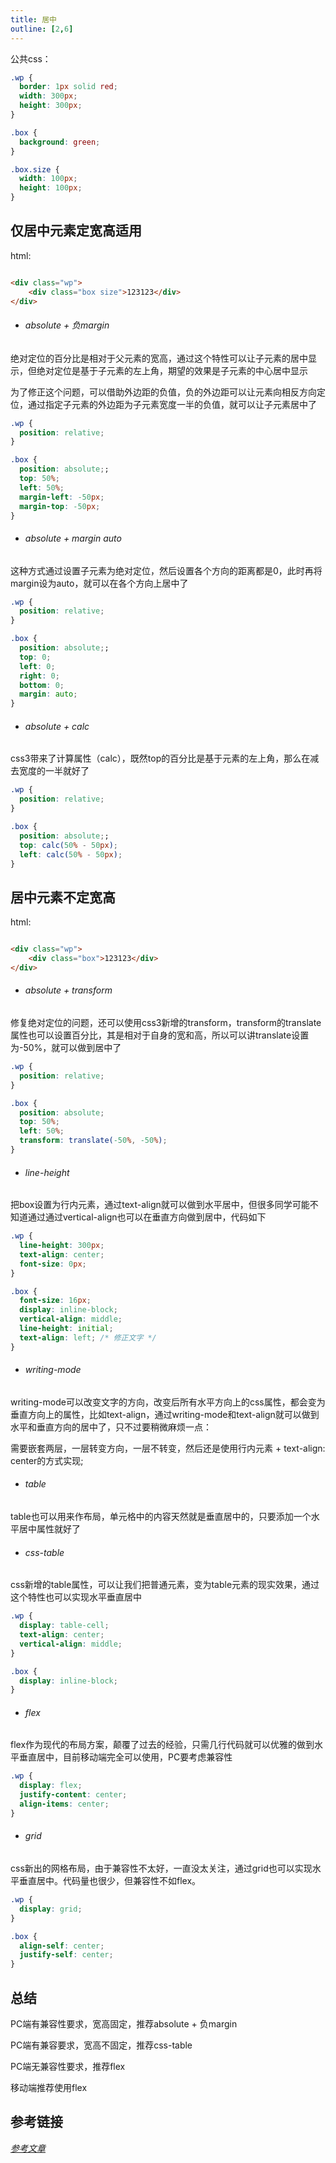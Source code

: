 ```yaml
---
title: 居中
outline: [2,6]
---
```


公共css：

```css
.wp {
  border: 1px solid red;
  width: 300px;
  height: 300px;
}

.box {
  background: green;
}

.box.size {
  width: 100px;
  height: 100px;
}
```

## 仅居中元素定宽高适用

html:

```html

<div class="wp">
    <div class="box size">123123</div>
</div>
```

- ###### absolute + 负margin

绝对定位的百分比是相对于父元素的宽高，通过这个特性可以让子元素的居中显示，但绝对定位是基于子元素的左上角，期望的效果是子元素的中心居中显示

为了修正这个问题，可以借助外边距的负值，负的外边距可以让元素向相反方向定位，通过指定子元素的外边距为子元素宽度一半的负值，就可以让子元素居中了

```css
.wp {
  position: relative;
}

.box {
  position: absolute;;
  top: 50%;
  left: 50%;
  margin-left: -50px;
  margin-top: -50px;
}
```

- ###### absolute + margin auto

这种方式通过设置子元素为绝对定位，然后设置各个方向的距离都是0，此时再将margin设为auto，就可以在各个方向上居中了

```css
.wp {
  position: relative;
}

.box {
  position: absolute;;
  top: 0;
  left: 0;
  right: 0;
  bottom: 0;
  margin: auto;
}
```

- ###### absolute + calc

css3带来了计算属性（calc），既然top的百分比是基于元素的左上角，那么在减去宽度的一半就好了

```css
.wp {
  position: relative;
}

.box {
  position: absolute;;
  top: calc(50% - 50px);
  left: calc(50% - 50px);
}
```

## 居中元素不定宽高

html:

```html

<div class="wp">
    <div class="box">123123</div>
</div>
```

- ###### absolute + transform

修复绝对定位的问题，还可以使用css3新增的transform，transform的translate属性也可以设置百分比，其是相对于自身的宽和高，所以可以讲translate设置为-50%，就可以做到居中了

```css
.wp {
  position: relative;
}

.box {
  position: absolute;
  top: 50%;
  left: 50%;
  transform: translate(-50%, -50%);
}
```

- ###### line-height

把box设置为行内元素，通过text-align就可以做到水平居中，但很多同学可能不知道通过通过vertical-align也可以在垂直方向做到居中，代码如下

```css
.wp {
  line-height: 300px;
  text-align: center;
  font-size: 0px;
}

.box {
  font-size: 16px;
  display: inline-block;
  vertical-align: middle;
  line-height: initial;
  text-align: left; /* 修正文字 */
}
```

- ###### writing-mode

writing-mode可以改变文字的方向，改变后所有水平方向上的css属性，都会变为垂直方向上的属性，比如text-align，通过writing-mode和text-align就可以做到水平和垂直方向的居中了，只不过要稍微麻烦一点：

需要嵌套两层，一层转变方向，一层不转变，然后还是使用行内元素 + text-align: center的方式实现;

- ###### table

table也可以用来作布局，单元格中的内容天然就是垂直居中的，只要添加一个水平居中属性就好了

- ###### css-table

css新增的table属性，可以让我们把普通元素，变为table元素的现实效果，通过这个特性也可以实现水平垂直居中

```css
.wp {
  display: table-cell;
  text-align: center;
  vertical-align: middle;
}

.box {
  display: inline-block;
}
```

- ###### flex

flex作为现代的布局方案，颠覆了过去的经验，只需几行代码就可以优雅的做到水平垂直居中，目前移动端完全可以使用，PC要考虑兼容性

```css
.wp {
  display: flex;
  justify-content: center;
  align-items: center;
}
```

- ###### grid

css新出的网格布局，由于兼容性不太好，一直没太关注，通过grid也可以实现水平垂直居中。代码量也很少，但兼容性不如flex。

```css
.wp {
  display: grid;
}

.box {
  align-self: center;
  justify-self: center;
}
```

## 总结

PC端有兼容性要求，宽高固定，推荐absolute + 负margin

PC端有兼容要求，宽高不固定，推荐css-table

PC端无兼容性要求，推荐flex

移动端推荐使用flex

## 参考链接

_[参考文章](https://yanhaijing.com/css/2018/01/17/horizontal-vertical-center/)_
